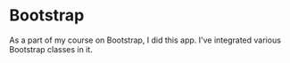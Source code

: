 # Bootstrap
As a part of my course on Bootstrap, I did this app.
I've integrated various Bootstrap classes in it.
